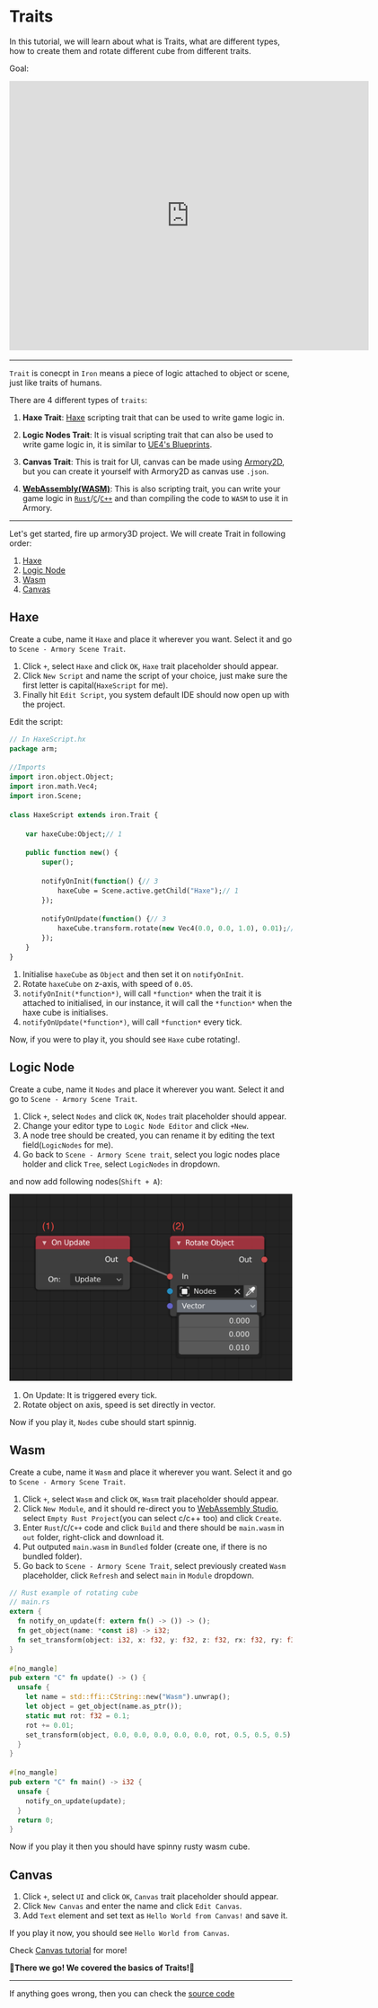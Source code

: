 # Traits

In this tutorial, we will learn about what is Traits, what are different types, how to create them and rotate different cube from different traits.

Goal:
<iframe width="640" height="480" src="https://blackgoku36.github.io/armory-tutorials/docassets/trait_final.mp4" frameborder="0" allowfullscreen></iframe>

---

`Trait` is conecpt in `Iron` means a piece of logic attached to object or scene, just like traits of humans.

There are 4 different types of `traits`:
1. **Haxe Trait**: [Haxe](https://haxe.org/) scripting trait that can be used to write game logic in.

2. **Logic Nodes Trait**: It is visual scripting trait that can also be used to write game logic in, it is similar to [UE4's Blueprints](https://docs.unrealengine.com/en-US/Engine/Blueprints/index.html).

3. **Canvas Trait**: This is trait for UI, canvas can be made using [Armory2D](https://github.com/armory3d/armory2d), but you can create it yourself with Armory2D as canvas use `.json`.

4. **[WebAssembly(WASM)](https://webassembly.org/)**: This is also scripting trait, you can write your game logic in [`Rust`](https://www.rust-lang.org/)/[`C`](https://en.wikipedia.org/wiki/C_%28programming_language%29)/[`C++`](https://en.wikipedia.org/wiki/C%2B%2B) and than compiling the code to `WASM` to use it in Armory.

---

Let's get started, fire up armory3D project.
We will create Trait in following order:

1. [Haxe](#haxe)
2. [Logic Node](#logic-node)
3. [Wasm](#wasm)
4. [Canvas](#canvas)

## Haxe
Create a cube, name it `Haxe` and place it wherever you want. Select it and go to `Scene - Armory Scene Trait`.

1. Click `+`, select `Haxe` and click `OK`, `Haxe` trait placeholder should appear.
2. Click `New Script` and name the script of your choice, just make sure the first letter is capital(`HaxeScript` for me).
3. Finally hit `Edit Script`, you system default IDE should now open up with the project.

Edit the script:
```haxe
// In HaxeScript.hx
package arm;

//Imports
import iron.object.Object;
import iron.math.Vec4;
import iron.Scene;

class HaxeScript extends iron.Trait {

	var haxeCube:Object;// 1

	public function new() {
		super();

		notifyOnInit(function() {// 3
			haxeCube = Scene.active.getChild("Haxe");// 1
		});

		notifyOnUpdate(function() {// 3
			haxeCube.transform.rotate(new Vec4(0.0, 0.0, 1.0), 0.01);// 2
		});
	}
}
```
1. Initialise `haxeCube` as `Object` and then set it on `notifyOnInit`.
2. Rotate `haxeCube` on z-axis, with speed of `0.05`.
3. `notifyOnInit(*function*)`, will call `*function*` when the trait it is attached to initialised, in our instance, it will call the `*function*` when the haxe cube is initialises.
4. `notifyOnUpdate(*function*)`, will call `*function*` every tick.

Now, if you were to play it, you should see `Haxe` cube rotating!.

## Logic Node
Create a cube, name it `Nodes` and place it wherever you want. Select it and go to `Scene - Armory Scene Trait`.

1. Click `+`, select `Nodes` and click `OK`, `Nodes` trait placeholder should appear.
2. Change your editor type to `Logic Node Editor` and click `+New`.
3. A node tree should be created, you can rename it by editing the text field(`LogicNodes` for me).
4. Go back to `Scene - Armory Scene trait`, select you logic nodes place holder and click `Tree`, select `LogicNodes` in dropdown.

and now add following nodes(`Shift + A`):

![](/../../docassets/traits_1.png ':size=500')

1. On Update: It is triggered every tick.
2. Rotate object on axis, speed is set directly in vector.

Now if you play it, `Nodes` cube should start spinnig.

## Wasm
Create a cube, name it `Wasm` and place it wherever you want. Select it and go to `Scene - Armory Scene Trait`.

1. Click `+`, select `Wasm` and click `OK`, `Wasm` trait placeholder should appear.
2. Click `New Module`, and it should re-direct you to [WebAssembly Studio](https://webassembly.studio/), select `Empty Rust Project`(you can select c/c++ too) and click `Create`.
3. Enter `Rust`/`C`/`C++` code and click `Build` and there should be `main.wasm` in `out` folder, right-click and download it.
4. Put outputed `main.wasm` in `Bundled` folder (create one, if there is no bundled folder).
5. Go back to `Scene - Armory Scene Trait`, select previously created `Wasm` placeholder, click `Refresh` and select `main` in `Module` dropdown.

```rust
// Rust example of rotating cube
// main.rs
extern {
  fn notify_on_update(f: extern fn() -> ()) -> ();
  fn get_object(name: *const i8) -> i32;
  fn set_transform(object: i32, x: f32, y: f32, z: f32, rx: f32, ry: f32, rz: f32, sx: f32, sy: f32, sz: f32) -> ();
}

#[no_mangle]
pub extern "C" fn update() -> () {
  unsafe {
    let name = std::ffi::CString::new("Wasm").unwrap();
    let object = get_object(name.as_ptr());
    static mut rot: f32 = 0.1;
    rot += 0.01;
    set_transform(object, 0.0, 0.0, 0.0, 0.0, 0.0, rot, 0.5, 0.5, 0.5);
  }
}

#[no_mangle]
pub extern "C" fn main() -> i32 {
  unsafe {
    notify_on_update(update);
  }
  return 0;
}
```

Now if you play it then you should have spinny rusty wasm cube.

## Canvas
1. Click `+`, select `UI` and click `OK`, `Canvas` trait placeholder should appear.
2. Click `New Canvas` and enter the name and click `Edit Canvas`.
3. Add `Text` element and set text as `Hello World from Canvas!` and save it.

If you play it now, you should see `Hello World from Canvas`.

Check [Canvas tutorial](docs/Basics/Canvas.md) for more!

**🎉There we go! We covered the basics of Traits!🎉**

---

If anything goes wrong, then you can check the [source code](https://github.com/BlackGoku36/armory-tutorial-sourcecode/tree/master/Traits)